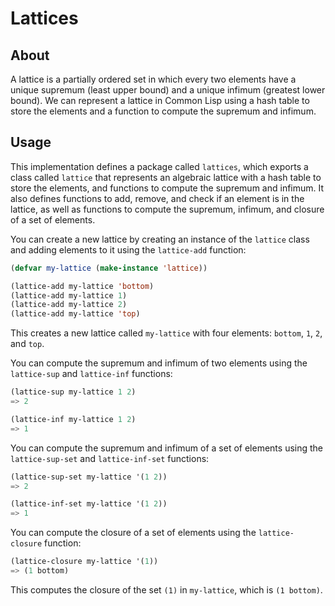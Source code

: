 # Lattices

## About

A lattice is a partially ordered set in which every two elements have a unique supremum (least upper bound) and a unique infimum (greatest lower bound). We can represent a lattice in Common Lisp using a hash table to store the elements and a function to compute the supremum and infimum.

## Usage

This implementation defines a package called `lattices`, which exports a class called `lattice` that represents an algebraic lattice with a hash table to store the elements, and functions to compute the supremum and infimum. It also defines functions to add, remove, and check if an element is in the lattice, as well as functions to compute the supremum, infimum, and closure of a set of elements.

You can create a new lattice by creating an instance of the `lattice` class and adding elements to it using the `lattice-add` function:

```lisp
(defvar my-lattice (make-instance 'lattice))

(lattice-add my-lattice 'bottom)
(lattice-add my-lattice 1)
(lattice-add my-lattice 2)
(lattice-add my-lattice 'top)
```

This creates a new lattice called `my-lattice` with four elements: `bottom`, `1`, `2`, and `top`.

You can compute the supremum and infimum of two elements using the `lattice-sup` and `lattice-inf` functions:

```lisp
(lattice-sup my-lattice 1 2)
=> 2

(lattice-inf my-lattice 1 2)
=> 1
```

You can compute the supremum and infimum of a set of elements using the `lattice-sup-set` and `lattice-inf-set` functions:

```lisp
(lattice-sup-set my-lattice '(1 2))
=> 2

(lattice-inf-set my-lattice '(1 2))
=> 1
```

You can compute the closure of a set of elements using the `lattice-closure` function:

```lisp
(lattice-closure my-lattice '(1))
=> (1 bottom)
```

This computes the closure of the set `(1)` in `my-lattice`, which is `(1 bottom)`.